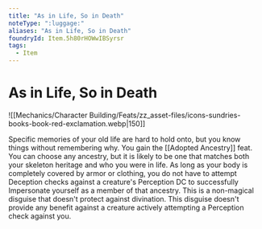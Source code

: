 ```yaml
---
title: "As in Life, So in Death"
noteType: ":luggage:"
aliases: "As in Life, So in Death"
foundryId: Item.5h80rHOWwIBSyrsr
tags:
  - Item
---
```


# As in Life, So in Death
![[Mechanics/Character Building/Feats/zz_asset-files/icons-sundries-books-book-red-exclamation.webp|150]]

Specific memories of your old life are hard to hold onto, but you know things without remembering why. You gain the [[Adopted Ancestry]] feat. You can choose any ancestry, but it is likely to be one that matches both your skeleton heritage and who you were in life. As long as your body is completely covered by armor or clothing, you do not have to attempt Deception checks against a creature's Perception DC to successfully Impersonate yourself as a member of that ancestry. This is a non-magical disguise that doesn't protect against divination. This disguise doesn't provide any benefit against a creature actively attempting a Perception check against you.
